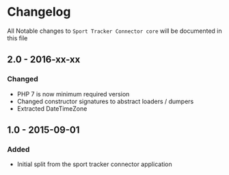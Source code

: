 # Changelog

All Notable changes to `Sport Tracker Connector core` will be documented in this file

## 2.0 - 2016-xx-xx

### Changed
- PHP 7 is now minimum required version
- Changed constructor signatures to abstract loaders / dumpers
- Extracted DateTimeZone

## 1.0 - 2015-09-01

### Added
- Initial split from the sport tracker connector application
